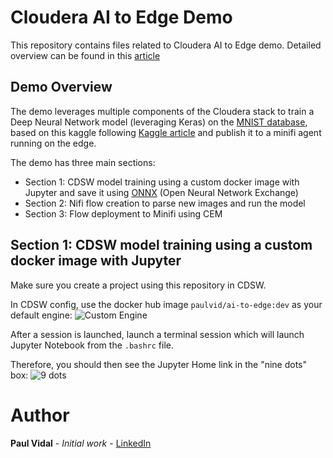 # Cloudera AI to Edge Demo

This repository contains files related to Cloudera AI to Edge demo.
Detailed overview can be found in this [article](https://community.hortonworks.com/articles/247385/ai-to-edge-ml-operationalization-using-cloudera.html)


## Demo Overview

The demo leverages multiple components of the Cloudera stack to train a Deep Neural Network model (leveraging Keras) on the [MNIST database](http://yann.lecun.com/exdb/mnist/), based on this kaggle following [Kaggle article](https://www.kaggle.com/poonaml/deep-neural-network-keras-way/data) and publish it to a minifi agent running on the edge.

The demo has three main sections:
- Section 1: CDSW model training using a custom docker image with Jupyter and save it using [ONNX](https://onnx.ai/) (Open Neural Network Exchange)
- Section 2: Nifi flow creation to parse new images and run the model
- Section 3: Flow deployment to Minifi using CEM

## Section 1: CDSW model training using a custom docker image with Jupyter

Make sure you create a project using this repository in CDSW.

In CDSW config, use the docker hub image `paulvid/ai-to-edge:dev` as your default engine:
![Custom Engine](https://github.com/paulvid/ai_to_edge/blob/master/ASSETS/CDSW_ENGINE.png)

After a session is launched, launch a terminal session which will launch Jupyter Notebook from the `.bashrc` file.

Therefore, you should then see the Jupyter Home link in the "nine dots" box:
![9 dots](https://github.com/paulvid/ai_to_edge/blob/master/ASSETS/9_DOTS.png)

# Author

**Paul Vidal** - *Initial work* - [LinkedIn](https://www.linkedin.com/in/paulvid/)
